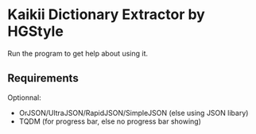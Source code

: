# Kaikii Dictionary Extractor by HGStyle

Run the program to get help about using it.

## Requirements

Optionnal:
  - OrJSON/UltraJSON/RapidJSON/SimpleJSON (else using JSON libary)
  - TQDM (for progress bar, else no progress bar showing)
